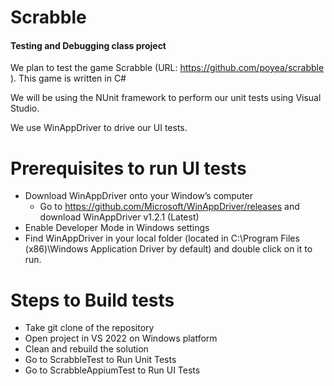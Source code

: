 # Scrabble
#### Testing and Debugging class project
We plan to test the game Scrabble (URL: https://github.com/poyea/scrabble ).  This game is written in C#

We will be using the NUnit framework to perform  our unit tests using Visual Studio. 

We use WinAppDriver to drive our UI tests.

# Prerequisites to run UI tests
* Download WinAppDriver onto your Window’s computer 
  - Go to https://github.com/Microsoft/WinAppDriver/releases and download WinAppDriver v1.2.1 (Latest)
* Enable Developer Mode in Windows settings 
* Find WinAppDriver in your local folder (located in C:\Program Files (x86)\Windows Application Driver by default) and double click on it to run. 

# Steps to Build tests
* Take git clone of the repository
* Open project in VS 2022 on Windows platform
* Clean and rebuild the solution
* Go to ScrabbleTest to Run Unit Tests
* Go to ScrabbleAppiumTest to Run UI Tests
